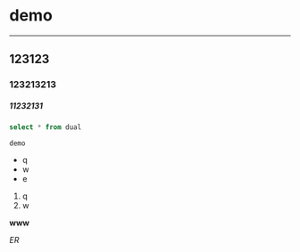 # demo
---

## 123123
### 123213213
##### 11232131

```sql
select * from dual 
```

```demo```

- q
- w
- e

1. q
1. w

__www__

*ER*
